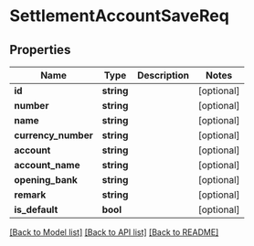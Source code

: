 # SettlementAccountSaveReq

## Properties
Name | Type | Description | Notes
------------ | ------------- | ------------- | -------------
**id** | **string** |  | [optional] 
**number** | **string** |  | [optional] 
**name** | **string** |  | [optional] 
**currency_number** | **string** |  | [optional] 
**account** | **string** |  | [optional] 
**account_name** | **string** |  | [optional] 
**opening_bank** | **string** |  | [optional] 
**remark** | **string** |  | [optional] 
**is_default** | **bool** |  | [optional] 

[[Back to Model list]](../README.md#documentation-for-models) [[Back to API list]](../README.md#documentation-for-api-endpoints) [[Back to README]](../README.md)


